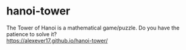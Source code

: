 # hanoi-tower
The Tower of Hanoi is a mathematical game/puzzle. Do you have the patience to solve it? <br>
https://alexever17.github.io/hanoi-tower/
